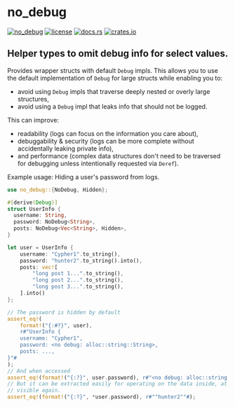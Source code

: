 # no_debug

[![no_debug](https://github.com/Cypher1/no_debug/actions/workflows/no_debug.yml/badge.svg)](https://github.com/Cypher1/no_debug/actions/workflows/no_debug.yml)
[![license](https://img.shields.io/github/license/Cypher1/no_debug)](./LICENSE)
[![docs.rs](https://img.shields.io/docsrs/no_debug)](https://docs.rs/no_debug/latest/no_debug/)
[![crates.io](https://img.shields.io/crates/v/no_debug)](https://crates.io/crates/no_debug)

## Helper types to omit debug info for select values.

Provides wrapper structs with default `Debug` impls.
This allows you to use the default implementation of `Debug` for large structs while enabling you
to:
- avoid using `Debug` impls that traverse deeply nested or overly large structures,
- avoid using a `Debug` impl that leaks info that should not be logged.

This can improve:
- readability (logs can focus on the information you care about),
- debuggability & security (logs can be more complete without accidentally leaking private
info),
- and performance (complex data structures don't need to be traversed for debugging unless intentionally requested via `Deref`).

Example usage: Hiding a user's password from logs.
```rust
use no_debug::{NoDebug, Hidden};

#[derive(Debug)]
struct UserInfo {
  username: String,
  password: NoDebug<String>,
  posts: NoDebug<Vec<String>, Hidden>,
}

let user = UserInfo {
    username: "Cypher1".to_string(),
    password: "hunter2".to_string().into(),
    posts: vec![
        "long post 1...".to_string(),
        "long post 2...".to_string(),
        "long post 3...".to_string(),
    ].into()
};

// The password is hidden by default
assert_eq!(
    format!("{:#?}", user),
    r#"UserInfo {
    username: "Cypher1",
    password: <no debug: alloc::string::String>,
    posts: ...,
}"#
);
// And when accessed
assert_eq!(format!("{:?}", user.password), r#"<no debug: alloc::string::String>"#);
// But it can be extracted easily for operating on the data inside, at which point it is
// visible again.
assert_eq!(format!("{:?}", *user.password), r#""hunter2""#);
```

